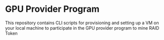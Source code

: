 # GPU Provider Program
This repository contains CLI scripts for provisioning and setting up a VM on your local machine to participate in the GPU provider program to mine RAID Token
